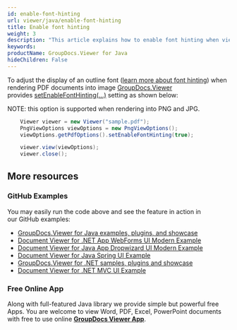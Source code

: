 ```yaml
---
id: enable-font-hinting
url: viewer/java/enable-font-hinting
title: Enable font hinting
weight: 3
description: "This article explains how to enable font hinting when viewing PDF Documents with GroupDocs.Viewer within your Java applications."
keywords: 
productName: GroupDocs.Viewer for Java
hideChildren: False
---
```

To adjust the display of an outline font ([learn more about font hinting](https://en.wikipedia.org/wiki/Font_hinting)) when rendering PDF documents into image [GroupDocs.Viewer](https://products.groupdocs.com/viewer) provides [setEnableFontHinting(...)](https://apireference.groupdocs.com/viewer/java/com.groupdocs.viewer.options/PdfOptions#setEnableFontHinting(boolean)) setting as shown below:

NOTE: this option is supported when rendering into PNG and JPG.

```java
    Viewer viewer = new Viewer("sample.pdf");
    PngViewOptions viewOptions = new PngViewOptions();
    viewOptions.getPdfOptions().setEnableFontHinting(true);

    viewer.view(viewOptions);
    viewer.close();
```

## More resources
### GitHub Examples
You may easily run the code above and see the feature in action in our GitHub examples:
*   [GroupDocs.Viewer for Java examples, plugins, and showcase](https://github.com/groupdocs-viewer/GroupDocs.Viewer-for-Java)
*   [Document Viewer for .NET App WebForms UI Modern Example](https://github.com/groupdocs-viewer/GroupDocs.Viewer-for-Java-WebForms)    
*   [Document Viewer for Java App Dropwizard UI Modern Example](https://github.com/groupdocs-viewer/GroupDocs.Viewer-for-Java-Dropwizard)    
*   [Document Viewer for Java Spring UI Example](https://github.com/groupdocs-viewer/GroupDocs.Viewer-for-Java-Spring)
*   [GroupDocs.Viewer for .NET samples, plugins and showcase](https://github.com/groupdocs-viewer/GroupDocs.Viewer-for-.NET)
*   [Document Viewer for .NET MVC UI Example](https://github.com/groupdocs-viewer/GroupDocs.Viewer-for-Java-MVC)     

### Free Online App
Along with full-featured Java library we provide simple but powerful free Apps.
You are welcome to view Word, PDF, Excel, PowerPoint documents with free to use online **[GroupDocs Viewer App](https://products.groupdocs.app/viewer)**.
